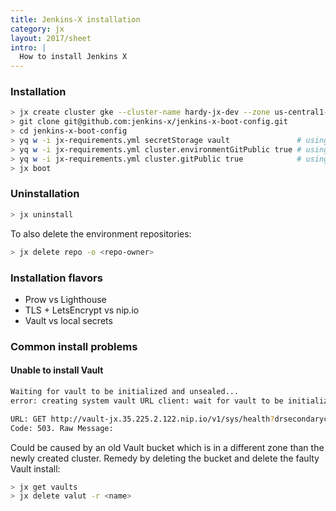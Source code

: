 ```yaml
---
title: Jenkins-X installation
category: jx
layout: 2017/sheet
intro: |
  How to install Jenkins X 
---
```


### Installation

```bash
> jx create cluster gke --cluster-name hardy-jx-dev --zone us-central1-a --project-id $GC_PROJECT_ID --skip-login=true --skip-installation
> git clone git@github.com:jenkins-x/jenkins-x-boot-config.git
> cd jenkins-x-boot-config
> yq w -i jx-requirements.yml secretStorage vault               # using Vault
> yq w -i jx-requirements.yml cluster.environmentGitPublic true # using pubic env repos
> yq w -i jx-requirements.yml cluster.gitPublic true            # using public application repos 
> jx boot
```

### Uninstallation

```bash
> jx uninstall
```

To also delete the environment repositories:

```bash
> jx delete repo -o <repo-owner>
```

### Installation flavors

* Prow vs Lighthouse
* TLS + LetsEncrypt vs nip.io
* Vault vs local secrets

### Common install problems

#### Unable to install Vault

```bash 
Waiting for vault to be initialized and unsealed...
error: creating system vault URL client: wait for vault to be initialized and unsealed: reading vault health: Error making API request.

URL: GET http://vault-jx.35.225.2.122.nip.io/v1/sys/health?drsecondarycode=299&performancestandbycode=299&sealedcode=299&standbycode=299&uninitcode=299
Code: 503. Raw Message:
```

Could be caused by an old Vault bucket which is in a different zone than the newly created cluster. 
Remedy by deleting the bucket and delete the faulty Vault install:

```bash
> jx get vaults
> jx delete valut -r <name>
```
